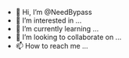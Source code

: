 - 👋 Hi, I’m @NeedBypass
- 👀 I’m interested in ...
- 🌱 I’m currently learning ...
- 💞️ I’m looking to collaborate on ...
- 📫 How to reach me ...

<!---
NeedBypass/NeedBypass is a ✨ special ✨ repository because its `README.md` (this file) appears on your GitHub profile.
You can click the Preview link to take a look at your changes.
--->
